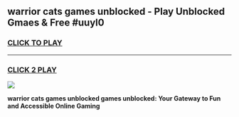 
## warrior cats games unblocked - Play Unblocked Gmaes & Free #uuyl0
<h3>
<a href="https://premium.freeplayer.one?title=warrior_cats_games_unblocked&ref=03M">CLICK TO PLAY</a></h3>
<hr>

<h3>
<a href="https://premium.freeplayer.one?title=warrior_cats_games_unblocked&ref=03M">CLICK 2 PLAY</a>
  
</h3>

<a href="https://premium.freeplayer.one?title=warrior_cats_games_unblocked&ref=03M"><img src="https://clearcache.store/games.png"></a>


**warrior cats games unblocked games unblocked: Your Gateway to Fun and Accessible Online Gaming**

